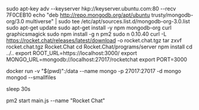sudo apt-key adv --keyserver hkp://keyserver.ubuntu.com:80 --recv 7F0CEB10
echo "deb http://repo.mongodb.org/apt/ubuntu trusty/mongodb-org/3.0 multiverse" | sudo tee /etc/apt/sources.list.d/mongodb-org-3.0.list
sudo apt-get update
sudo apt-get install -y npm mongodb-org curl graphicsmagick
sudo npm install -g n pm2 
sudo n 0.10.40
curl -L https://rocket.chat/releases/latest/download -o rocket.chat.tgz
tar zxvf rocket.chat.tgz Rocket.Chat
cd Rocket.Chat/programs/server
npm install 
cd ../..
export ROOT_URL=https://localhost:3000/
export MONGO_URL=mongodb://localhost:27017/rocketchat
export PORT=3000

docker run -v "$(pwd)":/data --name mongo -p 27017:27017 -d mongo mongod --smallfiles

sleep 30s 

pm2 start main.js --name "Rocket Chat"
